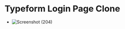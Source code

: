 # Typeform Login Page Clone

- ![Screenshot (204)](https://user-images.githubusercontent.com/85868593/187715586-c8ff1adb-ff2e-49dc-8749-337931d453e2.png)
